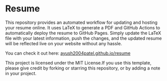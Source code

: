 # Resume

This repository provides an automated workflow for updating and hosting your resume online. It uses LaTeX to generate a PDF and GitHub Actions to automatically deploy the resume to GitHub Pages. Simply update the LaTeX file with your latest information, push the changes, and the updated resume will be reflected live on your website without any hassle.

You can check it out here: [ayush2004patel.github.io/resume](https://ayush2004patel.github.io/resume)

This project is licensed under the MIT License.If you use this template, please give credit by forking or starring this repository, or by adding a note in your project.

